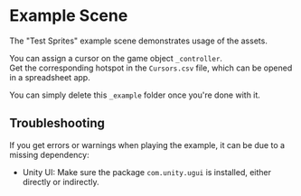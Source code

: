 # Example Scene

The "Test Sprites" example scene demonstrates usage of the assets.

You can assign a cursor on the game object `_controller`.  
Get the corresponding hotspot in the `Cursors.csv` file, which can be opened in a spreadsheet app.

You can simply delete this `_example` folder once you're done with it.


## Troubleshooting

If you get errors or warnings when playing the example, it can be due to a missing dependency:

- Unity UI: Make sure the package `com.unity.ugui` is installed, either directly or indirectly.
